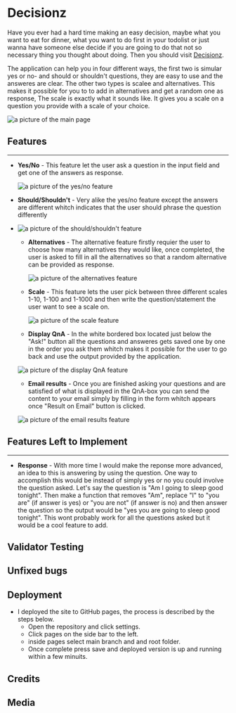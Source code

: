 # Decisionz

Have you ever had a hard time making an easy decision, maybe what you want to eat for dinner, what you want to do first in your todolist or just wanna have someone else decide if you are going to do that not so necessary thing you thought about doing. Then you should visit [Decisionz](https://bigkaboon.github.io/Decisionz/).

The application can help you in four different ways, the first two is simular yes or no- and should or shouldn't questions, they are easy to use and the answeres are clear. The other two types is scalee and alternatives. This makes it possible for you to to add in alternatives and get a random one as response, The scale is exactly what it sounds like. It gives you a scale on a question you provide with a scale of your choice.

![a picture of the main page](assets/readme-images/main-page.png)


## Features

  ---

  - **Yes/No** - This feature let the user ask a question in the input field and get one of the answers as response.
  
    ![a picture of the yes/no feature](assets/readme-images/yesno.png)
 
  - **Should/Shouldn't** - Very alike the yes/no feature except the answers are different whitch indicates that the user should phrase the question differently
- 
    ![a picture of the should/shouldn't feature](assets/readme-images/shouldshouldnt.png)

  
  - **Alternatives** - The alternative feature firstly requier the user to choose how many alternatives they would like, once completed, the user is asked to fill in all the alternatives so that a random alternative can be provided as response.


    ![a picture of the alternatives feature](assets/readme-images/alternatives.png)
  
  - **Scale** - This feature lets the user pick between three different scales 1-10, 1-100 and 1-1000 and then write the question/statement the user want to see a scale on.
  
    ![a picture of the scale feature](assets/readme-images/scale.png)
  
  - **Display QnA** - In the white bordered box located just below the "Ask!" button all the questions and answeres gets saved one by one in the order you ask them whitch makes it possible for the user to go back and use the output provided by the application.
  
  ![a picture of the display QnA feature](assets/readme-images/qna.png)

  - **Email results** - Once you are finished asking your questions and are satisfied of what is displayed in the  QnA-box you can send the content to your email simply by filling in the form whitch appears once "Result on Email" button is clicked.


  ![a picture of the email results feature](assets/readme-images/email.png)


## Features Left to Implement
---
  - **Response** - With more time I would make the reponse more advanced, an idea to this is answering by using the question. One way to accomplish this would be instead of simply yes or no you could involve the question asked. Let's say the question is "Am I going to sleep good tonight". Then make a function that removes "Am", replace "I" to "you are" (if answer is yes) or "you are not" (if answer is no)  and then answer the question so the output would be "yes you are going to sleep good tonight". This wont probably work for all the questions asked but it would be a cool feature to add.

## Validator Testing

## Unfixed bugs

## Deployment
- I deployed the site to GitHub pages, the process is described by the steps below.
  * Open the repository and click settings.
  * Click pages on the side bar to the left.
  * inside pages select main branch and and root folder.
  * Once complete press save and deployed version is up and running within a few minuits.
## Credits

## Media

